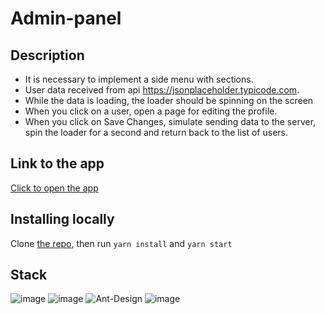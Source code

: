# Admin-panel

## Description

- It is necessary to implement a side menu with sections.
- User data received from api https://jsonplaceholder.typicode.com.
- While the data is loading, the loader should be spinning on the screen
- When you click on a user, open a page for editing the profile.
- When you click on Save Changes, simulate sending data to the server, spin the loader for a second and return back to the list of users.

## Link to the app

[Click to open the app](https://admin-panel-7aib.onrender.com/)

## Installing locally

Clone [the repo](https://github.com/elenashcherbinina/admin-panel), then run `yarn install` and `yarn start`

## Stack

![image](https://img.shields.io/badge/React-20232A?style=for-the-badge&logo=react&logoColor=61DAFB)
![image](https://img.shields.io/badge/Redux-593D88?style=for-the-badge&logo=redux&logoColor=white)
![Ant-Design](https://img.shields.io/badge/-AntDesign-%230170FE?style=for-the-badge&logo=ant-design&logoColor=white)
![image](https://img.shields.io/badge/JavaScript-323330?style=for-the-badge&logo=javascript&logoColor=F7DF1E)
